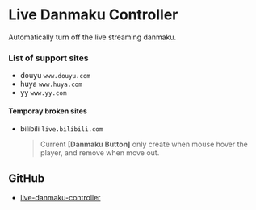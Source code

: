 # Live Danmaku Controller

Automatically turn off the live streaming danmaku.

### List of support sites

- douyu `www.douyu.com`
- huya `www.huya.com`
- yy `www.yy.com`

#### Temporay broken sites

- bilibili `live.bilibili.com`

  > Current **[Danmaku Button]** only create when mouse hover the player, and remove when move out.

## GitHub

- [live-danmaku-controller][github]

[github]: https://github.com/akiirui/userscript/tree/main/live-danmaku-controller
